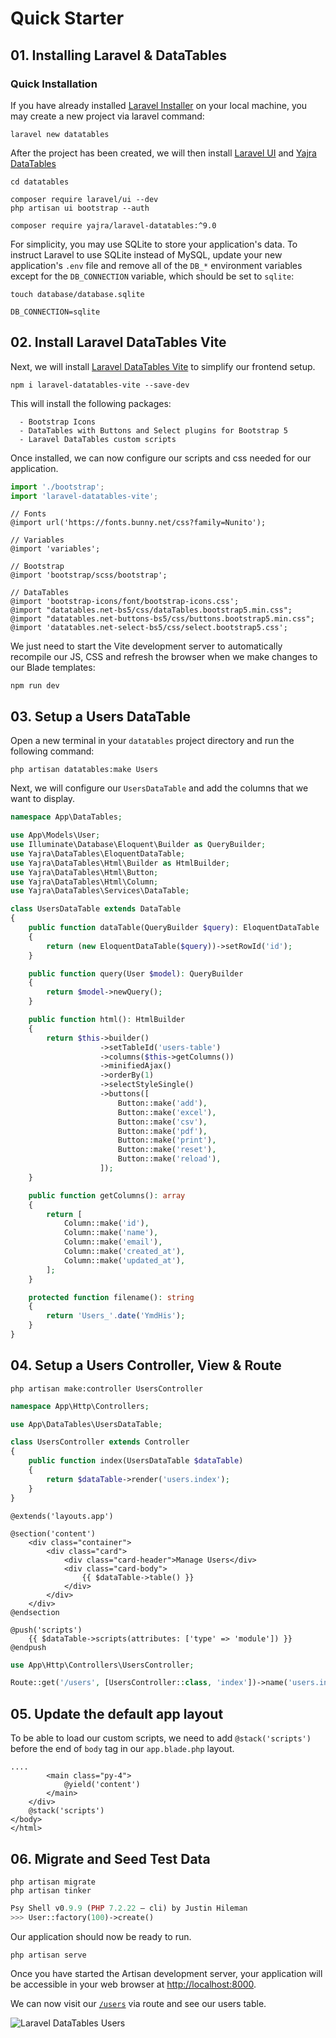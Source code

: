 # Quick Starter

<a name="installation"></a>
## <b>01.</b> Installing Laravel & DataTables

### Quick Installation

If you have already installed [Laravel Installer](https://laravel.com/docs#your-first-laravel-project) on your local machine, you may create a new project via laravel command:

```shell
laravel new datatables
```

After the project has been created, we will then install [Laravel UI](https://github.com/laravel/ui) and [Yajra DataTables](https://github.com/yajra/laravel-datatables)

```shell
cd datatables
 
composer require laravel/ui --dev
php artisan ui bootstrap --auth

composer require yajra/laravel-datatables:^9.0
```

For simplicity, you may use SQLite to store your application's data. To instruct Laravel to use SQLite instead of MySQL, update your new application's `.env` file and remove all of the `DB_*` environment variables except for the `DB_CONNECTION` variable, which should be set to `sqlite`:

```shell
touch database/database.sqlite
```

```dotenv filename=.env
DB_CONNECTION=sqlite
```

<a name="datatables-with-vite"></a>
## <b>02.</b> Install Laravel DataTables Vite

Next, we will install [Laravel DataTables Vite](https://github.com/yajra/laravel-datatables-vite) to simplify our frontend setup.

```shell
npm i laravel-datatables-vite --save-dev
```

This will install the following packages:

```
  - Bootstrap Icons
  - DataTables with Buttons and Select plugins for Bootstrap 5
  - Laravel DataTables custom scripts
```

Once installed, we can now configure our scripts and css needed for our application.

```js filename=resources/js/app.js
import './bootstrap';
import 'laravel-datatables-vite';
```

```postcss filename=resources/sass/app.scss
// Fonts
@import url('https://fonts.bunny.net/css?family=Nunito');

// Variables
@import 'variables';

// Bootstrap
@import 'bootstrap/scss/bootstrap';

// DataTables
@import 'bootstrap-icons/font/bootstrap-icons.css';
@import "datatables.net-bs5/css/dataTables.bootstrap5.min.css";
@import "datatables.net-buttons-bs5/css/buttons.bootstrap5.min.css";
@import 'datatables.net-select-bs5/css/select.bootstrap5.css';
```

We just need to start the Vite development server to automatically recompile our JS, CSS and refresh the browser when we make changes to our Blade templates:

```shell
npm run dev
```

<a name="setup-users-datatable"></a>
## <b>03.</b> Setup a Users DataTable

Open a new terminal in your `datatables` project directory and run the following command:

```shell
php artisan datatables:make Users
```

Next, we will configure our `UsersDataTable` and add the columns that we want to display.

```php filename=app/DataTables/UsersDataTable.php
namespace App\DataTables;

use App\Models\User;
use Illuminate\Database\Eloquent\Builder as QueryBuilder;
use Yajra\DataTables\EloquentDataTable;
use Yajra\DataTables\Html\Builder as HtmlBuilder;
use Yajra\DataTables\Html\Button;
use Yajra\DataTables\Html\Column;
use Yajra\DataTables\Services\DataTable;

class UsersDataTable extends DataTable
{
    public function dataTable(QueryBuilder $query): EloquentDataTable
    {
        return (new EloquentDataTable($query))->setRowId('id');
    }

    public function query(User $model): QueryBuilder
    {
        return $model->newQuery();
    }

    public function html(): HtmlBuilder
    {
        return $this->builder()
                    ->setTableId('users-table')
                    ->columns($this->getColumns())
                    ->minifiedAjax()
                    ->orderBy(1)
                    ->selectStyleSingle()
                    ->buttons([
                        Button::make('add'),
                        Button::make('excel'),
                        Button::make('csv'),
                        Button::make('pdf'),
                        Button::make('print'),
                        Button::make('reset'),
                        Button::make('reload'),
                    ]);
    }

    public function getColumns(): array
    {
        return [
            Column::make('id'),
            Column::make('name'),
            Column::make('email'),
            Column::make('created_at'),
            Column::make('updated_at'),
        ];
    }

    protected function filename(): string
    {
        return 'Users_'.date('YmdHis');
    }
}
```

<a name="setup-users-controller"></a>
## <b>04.</b> Setup a Users Controller, View & Route

```shell
php artisan make:controller UsersController
```

```php filename=app/Http/Controllers/UsersController.php
namespace App\Http\Controllers;

use App\DataTables\UsersDataTable;

class UsersController extends Controller
{
    public function index(UsersDataTable $dataTable)
    {
        return $dataTable->render('users.index');
    }
}
```

```blade filename=resources/views/users/index.blade.php
@extends('layouts.app')

@section('content')
    <div class="container">
        <div class="card">
            <div class="card-header">Manage Users</div>
            <div class="card-body">
                {{ $dataTable->table() }}
            </div>
        </div>
    </div>
@endsection

@push('scripts')
    {{ $dataTable->scripts(attributes: ['type' => 'module']) }}
@endpush
```

```php filename=routes/web.php
use App\Http\Controllers\UsersController;

Route::get('/users', [UsersController::class, 'index'])->name('users.index');
```

<a name="update-default-layout"></a>
## <b>05.</b> Update the default app layout

To be able to load our custom scripts, we need to add `@stack('scripts')` before the end of `body` tag in our `app.blade.php` layout.

```blade filename=resources/views/layouts/app.blade.php
....
        <main class="py-4">
            @yield('content')
        </main>
    </div>
    @stack('scripts')
</body>
</html>
```

<a name="migrate-and-seed"></a>
## <b>06.</b> Migrate and Seed Test Data

```shell
php artisan migrate
php artisan tinker
```

```php
Psy Shell v0.9.9 (PHP 7.2.22 — cli) by Justin Hileman
>>> User::factory(100)->create()
```

Our application should now be ready to run.

```shell
php artisan serve
```

Once you have started the Artisan development server, your application will be accessible in your web browser at [http://localhost:8000]([http://localhost:8000).

We can now visit our [`/users`](http://localhost:8000/users) via route and see our users table.

<img src="/img/screenshots/quick-starter.png" alt="Laravel DataTables Users" class="rounded-lg border dark:border-none shadow-lg" />
